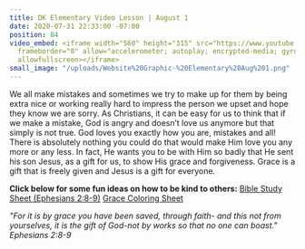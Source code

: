 ```yaml
---
title: DK Elementary Video Lesson | August 1
date: 2020-07-31 22:33:00 -07:00
position: 84
video_embed: <iframe width="560" height="315" src="https://www.youtube.com/embed/ACvySp938WY"
  frameborder="0" allow="accelerometer; autoplay; encrypted-media; gyroscope; picture-in-picture"
  allowfullscreen></iframe>
small_image: "/uploads/Website%20Graphic-%20Elementary%20Aug%201.png"
---
```


We all make mistakes and sometimes we try to make up for them by being extra nice or working really hard to impress the person we upset and hope they know we are sorry. As Christians, it can be easy for us to think that if we make a mistake, God is angry and doesn’t love us anymore but that simply is not true. God loves you exactly how you are, mistakes and all! There is absolutely nothing you could do that would make Him love you any more or any less. In fact, He wants you to be with Him so badly that He sent his son Jesus, as a gift for us, to show His grace and forgiveness. Grace is a gift that is freely given and Jesus is a gift for everyone.

**Click below for some fun ideas on how to be kind to others:**
[Bible Study Sheet (Ephesians 2:8-9)](https://drive.google.com/file/d/1n8A8HmgP5S-5Tt3FHywHZu-_5kyM9AHg/view?usp=sharing)
[Grace Coloring Sheet](https://drive.google.com/file/d/15c3tbIbCfMJN1aw6eMkavkDlZYUvwqQd/view?usp=sharing)

*"For it is by grace you have been saved, through faith- and this not from yourselves, it is the gift of God-not by works so that no one can boast." Ephesians 2:8-9*